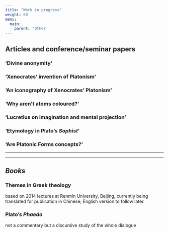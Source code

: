 ```yaml
---
title: "Work in progress"
weight: 60
menu:
  main:
    parent: 'Other'
---
```


## Articles and conference/seminar papers

### ‘Divine anonymity’

### ‘Xenocrates’ invention of Platonism’

### ‘An iconography of Xenocrates’ Platonism’

### ‘Why aren't atoms coloured?’

### ‘Lucretius on imagination and mental projection’

### ‘Etymology in Plato’s _Sophist_'

### ‘Are Platonic Forms concepts?’




__________________
__________________
## *Books*

### Themes in Greek theology
based on 2014 lectures at Renmin University, Beijing, currently being translated for publication in Chinese; English version to follow later.

### Plato’s _Phaedo_
not a commentary but a discursive study of the whole dialogue
